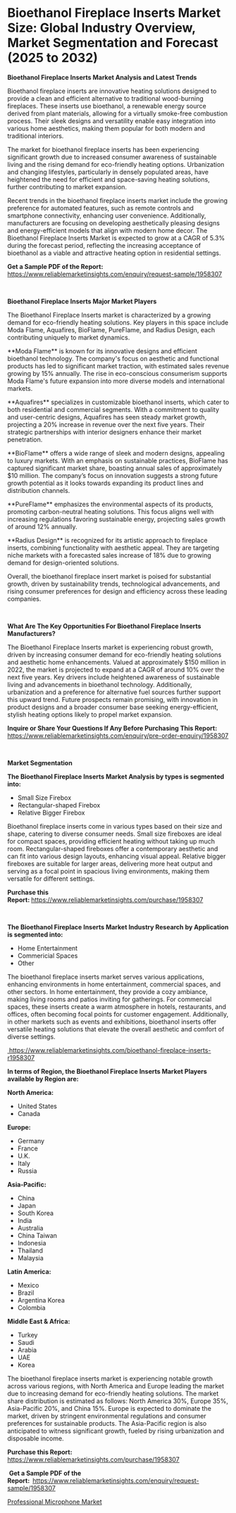 <p><h1>Bioethanol Fireplace Inserts Market Size: Global Industry Overview, Market Segmentation and Forecast (2025 to 2032)</h1></p><p><strong>Bioethanol Fireplace Inserts Market Analysis and Latest Trends</strong></p>
<p><p>Bioethanol fireplace inserts are innovative heating solutions designed to provide a clean and efficient alternative to traditional wood-burning fireplaces. These inserts use bioethanol, a renewable energy source derived from plant materials, allowing for a virtually smoke-free combustion process. Their sleek designs and versatility enable easy integration into various home aesthetics, making them popular for both modern and traditional interiors.</p><p>The market for bioethanol fireplace inserts has been experiencing significant growth due to increased consumer awareness of sustainable living and the rising demand for eco-friendly heating options. Urbanization and changing lifestyles, particularly in densely populated areas, have heightened the need for efficient and space-saving heating solutions, further contributing to market expansion.</p><p>Recent trends in the bioethanol fireplace inserts market include the growing preference for automated features, such as remote controls and smartphone connectivity, enhancing user convenience. Additionally, manufacturers are focusing on developing aesthetically pleasing designs and energy-efficient models that align with modern home decor. The Bioethanol Fireplace Inserts Market is expected to grow at a CAGR of 5.3% during the forecast period, reflecting the increasing acceptance of bioethanol as a viable and attractive heating option in residential settings.</p></p>
<p><strong>Get a Sample PDF of the Report:&nbsp;</strong> <a href="https://www.reliablemarketinsights.com/enquiry/request-sample/1958307?utm_campaign=2516&utm_medium=2&utm_source=Github&utm_content=ia&utm_term=20022025&utm_id=bioethanol-fireplace-inserts">https://www.reliablemarketinsights.com/enquiry/request-sample/1958307</a></p>
<p>&nbsp;</p>
<p><strong>Bioethanol Fireplace Inserts Major Market Players</strong></p>
<p><p>The Bioethanol Fireplace Inserts market is characterized by a growing demand for eco-friendly heating solutions. Key players in this space include Moda Flame, Aquafires, BioFlame, PureFlame, and Radius Design, each contributing uniquely to market dynamics.</p><p>**Moda Flame** is known for its innovative designs and efficient bioethanol technology. The company's focus on aesthetic and functional products has led to significant market traction, with estimated sales revenue growing by 15% annually. The rise in eco-conscious consumerism supports Moda Flame's future expansion into more diverse models and international markets.</p><p>**Aquafires** specializes in customizable bioethanol inserts, which cater to both residential and commercial segments. With a commitment to quality and user-centric designs, Aquafires has seen steady market growth, projecting a 20% increase in revenue over the next five years. Their strategic partnerships with interior designers enhance their market penetration.</p><p>**BioFlame** offers a wide range of sleek and modern designs, appealing to luxury markets. With an emphasis on sustainable practices, BioFlame has captured significant market share, boasting annual sales of approximately $10 million. The company’s focus on innovation suggests a strong future growth potential as it looks towards expanding its product lines and distribution channels.</p><p>**PureFlame** emphasizes the environmental aspects of its products, promoting carbon-neutral heating solutions. This focus aligns well with increasing regulations favoring sustainable energy, projecting sales growth of around 12% annually.</p><p>**Radius Design** is recognized for its artistic approach to fireplace inserts, combining functionality with aesthetic appeal. They are targeting niche markets with a forecasted sales increase of 18% due to growing demand for design-oriented solutions.</p><p>Overall, the bioethanol fireplace insert market is poised for substantial growth, driven by sustainability trends, technological advancements, and rising consumer preferences for design and efficiency across these leading companies.</p></p>
<p>&nbsp;</p>
<p><strong>What Are The Key Opportunities For Bioethanol Fireplace Inserts Manufacturers?</strong></p>
<p><p>The Bioethanol Fireplace Inserts market is experiencing robust growth, driven by increasing consumer demand for eco-friendly heating solutions and aesthetic home enhancements. Valued at approximately $150 million in 2022, the market is projected to expand at a CAGR of around 10% over the next five years. Key drivers include heightened awareness of sustainable living and advancements in bioethanol technology. Additionally, urbanization and a preference for alternative fuel sources further support this upward trend. Future prospects remain promising, with innovation in product designs and a broader consumer base seeking energy-efficient, stylish heating options likely to propel market expansion.</p></p>
<p><strong>Inquire or Share Your Questions If Any Before Purchasing This Report:</strong> <a href="https://www.reliablemarketinsights.com/enquiry/pre-order-enquiry/1958307?utm_campaign=2516&utm_medium=2&utm_source=Github&utm_content=ia&utm_term=20022025&utm_id=bioethanol-fireplace-inserts">https://www.reliablemarketinsights.com/enquiry/pre-order-enquiry/1958307</a></p>
<p>&nbsp;</p>
<p><strong>Market Segmentation</strong></p>
<p><strong>The Bioethanol Fireplace Inserts Market Analysis by types is segmented into:</strong></p>
<p><ul><li>Small Size Firebox</li><li>Rectangular-shaped Firebox</li><li>Relative Bigger Firebox</li></ul></p>
<p><p>Bioethanol fireplace inserts come in various types based on their size and shape, catering to diverse consumer needs. Small size fireboxes are ideal for compact spaces, providing efficient heating without taking up much room. Rectangular-shaped fireboxes offer a contemporary aesthetic and can fit into various design layouts, enhancing visual appeal. Relative bigger fireboxes are suitable for larger areas, delivering more heat output and serving as a focal point in spacious living environments, making them versatile for different settings.</p></p>
<p><strong>Purchase this Report:&nbsp;</strong><a href="https://www.reliablemarketinsights.com/purchase/1958307?utm_campaign=2516&utm_medium=2&utm_source=Github&utm_content=ia&utm_term=20022025&utm_id=bioethanol-fireplace-inserts">https://www.reliablemarketinsights.com/purchase/1958307</a></p>
<p>&nbsp;</p>
<p><strong>The Bioethanol Fireplace Inserts Market Industry Research by Application is segmented into:</strong></p>
<p><ul><li>Home Entertainment</li><li>Commericial Spaces</li><li>Other</li></ul></p>
<p><p>The bioethanol fireplace inserts market serves various applications, enhancing environments in home entertainment, commercial spaces, and other sectors. In home entertainment, they provide a cozy ambiance, making living rooms and patios inviting for gatherings. For commercial spaces, these inserts create a warm atmosphere in hotels, restaurants, and offices, often becoming focal points for customer engagement. Additionally, in other markets such as events and exhibitions, bioethanol inserts offer versatile heating solutions that elevate the overall aesthetic and comfort of diverse settings.</p></p>
<p><a href="https://www.reliablemarketinsights.com/bioethanol-fireplace-inserts-r1958307?utm_campaign=2516&utm_medium=2&utm_source=Github&utm_content=ia&utm_term=20022025&utm_id=bioethanol-fireplace-inserts">&nbsp;https://www.reliablemarketinsights.com/bioethanol-fireplace-inserts-r1958307</a></p>
<p><strong>In terms of Region, the Bioethanol Fireplace Inserts Market Players available by Region are:</strong></p>
<p>
    <p> <strong> North America: </strong>
        <ul>
            <li>United States</li>
            <li>Canada</li>
        </ul>
        </p> 
    <p> <strong> Europe: </strong>
        <ul>
            <li>Germany</li>
            <li>France</li>
            <li>U.K.</li>
            <li>Italy</li>
            <li>Russia</li>
        </ul>
        </p> 
    <p> <strong> Asia-Pacific: </strong>
        <ul>
            <li>China</li>
            <li>Japan</li>
            <li>South Korea</li>
            <li>India</li>
            <li>Australia</li>
            <li>China Taiwan</li>
            <li>Indonesia</li>
            <li>Thailand</li>
            <li>Malaysia</li>
        </ul>
        </p> 
    <p> <strong> Latin America: </strong>
        <ul>
            <li>Mexico</li>
            <li>Brazil</li>
            <li>Argentina Korea</li>
            <li>Colombia</li>
        </ul>
        </p> 
    <p> <strong> Middle East & Africa: </strong>
        <ul>
            <li>Turkey</li>
            <li>Saudi</li>
            <li>Arabia</li>
            <li>UAE</li>
            <li>Korea</li>
        </ul>
    </p>
    </p>
<p><p>The bioethanol fireplace inserts market is experiencing notable growth across various regions, with North America and Europe leading the market due to increasing demand for eco-friendly heating solutions. The market share distribution is estimated as follows: North America 30%, Europe 35%, Asia-Pacific 20%, and China 15%. Europe is expected to dominate the market, driven by stringent environmental regulations and consumer preferences for sustainable products. The Asia-Pacific region is also anticipated to witness significant growth, fueled by rising urbanization and disposable income.</p></p>
<p><strong>Purchase this Report: </strong><a href="https://www.reliablemarketinsights.com/purchase/1958307?utm_campaign=2516&utm_medium=2&utm_source=Github&utm_content=ia&utm_term=20022025&utm_id=bioethanol-fireplace-inserts">https://www.reliablemarketinsights.com/purchase/1958307</a></p>
<p>&nbsp;<strong>Get a Sample PDF of the Report:&nbsp;&nbsp;</strong><a href="https://www.reliablemarketinsights.com/enquiry/request-sample/1958307?utm_campaign=2516&utm_medium=2&utm_source=Github&utm_content=ia&utm_term=20022025&utm_id=bioethanol-fireplace-inserts">https://www.reliablemarketinsights.com/enquiry/request-sample/1958307</a></p>
<p><strong></strong></p>
<p><p><a href="https://github.com/rabiumofer/Market-Research-Report-List-1/blob/main/professional-microphone-market.md?utm_campaign=2516&utm_medium=2&utm_source=Github&utm_content=ia&utm_term=20022025&utm_id=bioethanol-fireplace-inserts">Professional Microphone Market</a></p></p>